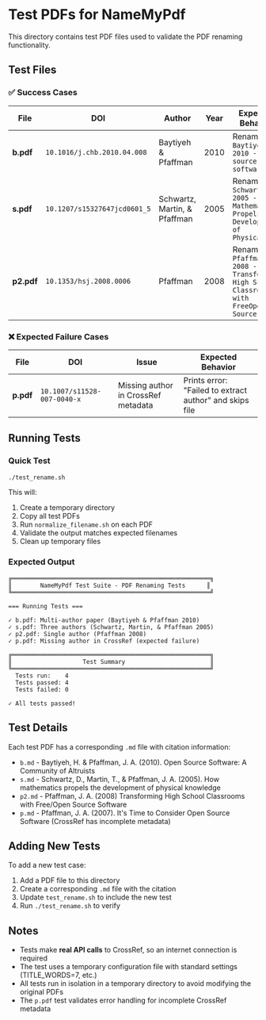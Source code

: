 # Test PDFs for NameMyPdf

This directory contains test PDF files used to validate the PDF renaming functionality.

## Test Files

### ✅ Success Cases

| File       | DOI                          | Author                       | Year | Expected Behavior                                                                          |
| ---------- | ---------------------------- | ---------------------------- | ---- | ------------------------------------------------------------------------------------------ |
| **b.pdf**  | `10.1016/j.chb.2010.04.008`  | Baytiyeh & Pfaffman          | 2010 | Renames to: `Baytiyeh 2010 - Open source software.pdf`                                     |
| **s.pdf**  | `10.1207/s15327647jcd0601_5` | Schwartz, Martin, & Pfaffman | 2005 | Renames to: `Schwartz 2005 - How Mathematics Propels the Development of Physical.pdf`      |
| **p2.pdf** | `10.1353/hsj.2008.0006`      | Pfaffman                     | 2008 | Renames to: `Pfaffman 2008 - Transforming High School Classrooms with FreeOpen Source.pdf` |

### ❌ Expected Failure Cases

| File      | DOI                         | Issue                               | Expected Behavior                                       |
| --------- | --------------------------- | ----------------------------------- | ------------------------------------------------------- |
| **p.pdf** | `10.1007/s11528-007-0040-x` | Missing author in CrossRef metadata | Prints error: "Failed to extract author" and skips file |

## Running Tests

### Quick Test

```bash
./test_rename.sh
```

This will:

1. Create a temporary directory
2. Copy all test PDFs
3. Run `normalize_filename.sh` on each PDF
4. Validate the output matches expected filenames
5. Clean up temporary files

### Expected Output

```
╔════════════════════════════════════════════════════════╗
║        NameMyPdf Test Suite - PDF Renaming Tests      ║
╚════════════════════════════════════════════════════════╝

=== Running Tests ===

✓ b.pdf: Multi-author paper (Baytiyeh & Pfaffman 2010)
✓ s.pdf: Three authors (Schwartz, Martin, & Pfaffman 2005)
✓ p2.pdf: Single author (Pfaffman 2008)
✓ p.pdf: Missing author in CrossRef (expected failure)

╔════════════════════════════════════════════════════════╗
║                    Test Summary                        ║
╚════════════════════════════════════════════════════════╝
  Tests run:    4
  Tests passed: 4
  Tests failed: 0

✓ All tests passed!
```

## Test Details

Each test PDF has a corresponding `.md` file with citation information:

- `b.md` - Baytiyeh, H. & Pfaffman, J. A. (2010). Open Source Software: A Community of Altruists
- `s.md` - Schwartz, D., Martin, T., & Pfaffman, J. A. (2005). How mathematics propels the development of physical knowledge
- `p2.md` - Pfaffman, J. A. (2008) Transforming High School Classrooms with Free/Open Source Software
- `p.md` - Pfaffman, J. A. (2007). It's Time to Consider Open Source Software (CrossRef has incomplete metadata)

## Adding New Tests

To add a new test case:

1. Add a PDF file to this directory
2. Create a corresponding `.md` file with the citation
3. Update `test_rename.sh` to include the new test
4. Run `./test_rename.sh` to verify

## Notes

- Tests make **real API calls** to CrossRef, so an internet connection is required
- The test uses a temporary configuration file with standard settings (TITLE_WORDS=7, etc.)
- All tests run in isolation in a temporary directory to avoid modifying the original PDFs
- The `p.pdf` test validates error handling for incomplete CrossRef metadata

